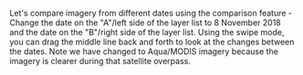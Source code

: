 <p>Let's compare imagery from different dates using the comparison feature - Change the date on the "A"/left side of the layer list to 8 November 2018 and the date on the "B"/right side of the layer list. Using the swipe mode, you can drag the middle line back and forth to look at the changes between the dates. Note we have changed to Aqua/MODIS imagery because the imagery is clearer during that satellite overpass.</p>
